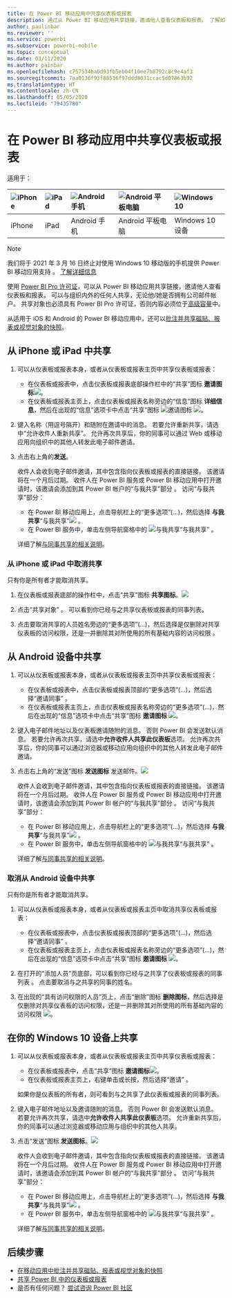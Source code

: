 ```yaml
---
title: 在 Power BI 移动应用中共享仪表板或报表
description: 通过从 Power BI 移动应用共享链接，邀请他人查看仪表板和报表。 了解如何操作。
author: paulinbar
ms.reviewer: ''
ms.service: powerbi
ms.subservice: powerbi-mobile
ms.topic: conceptual
ms.date: 03/11/2020
ms.author: painbar
ms.openlocfilehash: c757534ba0d93fb5eb04f10ee7b8792c8c9e4af3
ms.sourcegitcommit: 7aa0136f93f88516f97ddd8031ccac5d07863b92
ms.translationtype: HT
ms.contentlocale: zh-CN
ms.lasthandoff: 05/05/2020
ms.locfileid: "79435780"
---
```

# <a name="share-a-dashboard-or-report-from-the-power-bi-mobile-apps"></a>在 Power BI 移动应用中共享仪表板或报表
适用于：

| ![iPhone](./media/mobile-share-dashboard-from-the-mobile-apps/iphone-logo-50-px.png) | ![iPad](./media/mobile-share-dashboard-from-the-mobile-apps/ipad-logo-50-px.png) | ![Android 手机](./media/mobile-share-dashboard-from-the-mobile-apps/android-phone-logo-50-px.png) | ![Android 平板电脑](./media/mobile-share-dashboard-from-the-mobile-apps/android-tablet-logo-50-px.png) | ![Windows 10](./media/mobile-share-dashboard-from-the-mobile-apps/win-10-logo-50-px.png) |
|:--- |:--- |:--- |:--- |:--- |
| iPhone |iPad |Android 手机 |Android 平板电脑 |Windows 10 设备 |

>[!NOTE]
>我们将于 2021 年 3 月 16 日终止对使用 Windows 10 移动版的手机提供 Power BI 移动应用支持  。 [了解详细信息](https://go.microsoft.com/fwlink/?linkid=2121400)

使用 [Power BI Pro 许可证](../../service-features-license-type.md)，可以从 Power BI 移动应用共享链接，邀请他人查看仪表板和报表。 可以与组织内外的任何人共享，无论他/她是否拥有公司邮件帐户。 共享对象也必须具有 Power BI Pro 许可证，否则内容必须位于[高级容量](../../service-premium-what-is.md)中。

从适用于 iOS 和 Android 的 Power BI 移动应用中，还可以[批注并共享磁贴、报表或视觉对象的快照](mobile-annotate-and-share-a-tile-from-the-mobile-apps.md)。 

## <a name="share-from-your-iphone-or-ipad"></a>从 iPhone 或 iPad 中共享

1. 可以从仪表板或报表本身，或者从仪表板或报表主页中共享仪表板或报表：
    *  在仪表板或报表中，点击仪表板或报表底部操作栏中的“共享”图标 **邀请图标**![](././media/mobile-share-dashboard-from-the-mobile-apps/power-bi-android-invite-icon-ss.png)。
    *  在仪表板或报表主页上，点击仪表板或报表名称旁边的“信息”图标 **详细信息**，然后在出现的“信息”选项卡中点击“共享”图标 ![邀请图标](./media/mobile-share-dashboard-from-the-mobile-apps/power-bi-more-info-icon.png)  ![](./media/mobile-share-dashboard-from-the-mobile-apps/power-bi-android-invite-icon-ss.png)。
2. 键入名称（用逗号隔开）和随附在邀请中的消息。 若要允许重新共享，请选中“允许收件人重新共享”。  允许再次共享后，你的同事可以通过 Web 或移动应用向组织中的其他人转发此电子邮件邀请。
3. 点击右上角的**发送**。
   
   收件人会收到电子邮件邀请，其中包含指向仪表板或报表的直接链接。 该邀请将在一个月后过期。 收件人在 Power BI 服务或 Power BI 移动应用中打开邀请时，该邀请会添加到其 Power BI 帐户的“与我共享”部分  。 访问“与我共享”部分：
   
   * 在 Power BI 移动应用上，点击导航栏上的“更多选项”(...)，然后选择 **与我共享**“与我共享”![](./././media/mobile-share-dashboard-from-the-mobile-apps/power-bi-shared-with-me-icon.png)  。
   * 在 Power BI 服务中，单击左侧导航窗格中的 ![与我共享](./././media/mobile-share-dashboard-from-the-mobile-apps/power-bi-shared-with-me-icon.png)“与我共享”  。
   
   详细了解[与同事共享的相关说明](../../service-share-dashboards.md)。

### <a name="unshare-from-your-iphone-or-ipad"></a>从 iPhone 或 iPad 中取消共享
只有你是所有者才能取消共享。

1. 在仪表板或报表底部的操作栏中，点击“共享”图标 **共享图标**。![](././media/mobile-share-dashboard-from-the-mobile-apps/power-bi-android-invite-icon-ss.png)
2. 点击“共享对象”  。 可以看到你已经与之共享仪表板或报表的同事列表。

3. 点击要取消共享的人员姓名旁边的“更多选项”(...)，然后选择是仅删除对共享仪表板的访问权限，还是一并删除其对所使用的所有基础内容的访问权限  。



## <a name="share-from-your-android-device"></a>从 Android 设备中共享
1. 可以从仪表板或报表本身，或者从仪表板或报表主页中共享仪表板或报表：
    *  在仪表板或报表中，点击仪表板或报表顶部的“更多选项”(...)，然后选择“邀请同事”   。
    *  在仪表板或报表主页上，点击仪表板或报表名称旁边的“更多选项”(...)，然后在出现的“信息”选项卡中点击“共享”图标 **邀请图标**  ![](./media/mobile-share-dashboard-from-the-mobile-apps/power-bi-android-invite-icon-ss.png)。
 
2. 键入电子邮件地址以及仪表板邀请随附的消息。 否则 Power BI 会发送默认消息。 若要允许再次共享，请选中**允许收件人共享此仪表板**选项。 允许再次共享后，你的同事可以通过浏览器或移动应用向组织中的其他人转发此电子邮件邀请。
   
3. 点击右上角的“发送”图标 **发送图标** 发送邮件。![](./media/mobile-share-dashboard-from-the-mobile-apps/power-bi-android-send-icon.png)
   
    收件人会收到电子邮件邀请，其中包含指向仪表板或报表的直接链接。 该邀请将在一个月后过期。 收件人在 Power BI 服务或 Power BI 移动应用中打开邀请时，该邀请会添加到其 Power BI 帐户的“与我共享”部分  。 访问“与我共享”部分：
   * 在 Power BI 移动应用上，点击导航栏上的“更多选项”(...)，然后选择 **与我共享**“与我共享”![](./././media/mobile-share-dashboard-from-the-mobile-apps/power-bi-shared-with-me-icon.png)  。
   * 在 Power BI 服务中，单击左侧导航窗格中的 ![与我共享](./././media/mobile-share-dashboard-from-the-mobile-apps/power-bi-shared-with-me-icon.png)“与我共享”  。
   
   详细了解[与同事共享的相关说明](../../service-share-dashboards.md)。


### <a name="unshare-from-your-android-device"></a>取消从 Android 设备中共享
只有你是所有者才能取消共享。

1. 可以从仪表板或报表本身，或者从仪表板或报表主页中取消共享仪表板或报表：
    *  在仪表板或报表中，点击仪表板或报表顶部的“更多选项”(...)，然后选择“邀请同事”   。
    *  在仪表板或报表主页上，点击仪表板或报表名称旁边的“更多选项”(...)，然后在出现的“信息”选项卡中点击“共享”图标 **邀请图标**  ![](./media/mobile-share-dashboard-from-the-mobile-apps/power-bi-android-invite-icon-ss.png)。

2. 在打开的“添加人员”页底部，可以看到你已经与之共享了仪表板或报表的同事列表  。 点击要取消与之共享的同事的姓名。
3. 在出现的“具有访问权限的人员”页上，点击“删除”图标 **删除图标**，然后选择是仅删除对共享仪表板的访问权限，还是一并删除其对所使用的所有基础内容的访问权限  ![](./media/mobile-share-dashboard-from-the-mobile-apps/power-bi-android-remove-icon.png)。

## <a name="share-from-your-windows-10-device"></a>在你的 Windows 10 设备上共享

1. 可以从仪表板或报表本身，或者从仪表板或报表主页中共享仪表板或报表：
    * 在仪表板或报表中，点击“共享”图标 **邀请图标**![](./media/mobile-share-dashboard-from-the-mobile-apps/power-bi-android-invite-icon-ss.png)。
    * 在仪表板或报表主页上，右键单击或长按，然后选择“邀请”  。
   
   如果你是仪表板的所有者，则可看到与之共享了此仪表板或报表的同事列表。

2. 键入电子邮件地址以及邀请随附的消息。 否则 Power BI 会发送默认消息。 若要允许再次共享，请选中**允许收件人共享此仪表板**选项。 允许重新共享后，你的同事可以通过浏览器或移动应用与组织中的其他人共享。
   
3. 点击“发送”图标 **发送图标**。![](./media/mobile-share-dashboard-from-the-mobile-apps/pbi_win10ph_sendicon.png)
   
    收件人会收到电子邮件邀请，其中包含指向仪表板或报表的直接链接。 该邀请将在一个月后过期。 收件人在 Power BI 服务或 Power BI 移动应用中打开邀请时，该邀请会添加到其 Power BI 帐户的“与我共享”部分  。 访问“与我共享”部分：
   
   * 在 Power BI 移动应用上，点击导航栏上的“更多选项”(...)，然后选择 **与我共享**“与我共享”![](./././media/mobile-share-dashboard-from-the-mobile-apps/power-bi-shared-with-me-icon.png)  。
   * 在 Power BI 服务中，单击左侧导航窗格中的 ![与我共享](./././media/mobile-share-dashboard-from-the-mobile-apps/power-bi-shared-with-me-icon.png)“与我共享”  。
   
   详细了解[与同事共享的相关说明](../../service-share-dashboards.md)。

## <a name="next-steps"></a>后续步骤
* [在移动应用中批注并共享磁贴、报表或视觉对象的快照](mobile-annotate-and-share-a-tile-from-the-mobile-apps.md)
* [共享 Power BI 中的仪表板或报表](../../service-share-dashboards.md)
* 是否有任何问题？ [尝试咨询 Power BI 社区](https://community.powerbi.com/)

